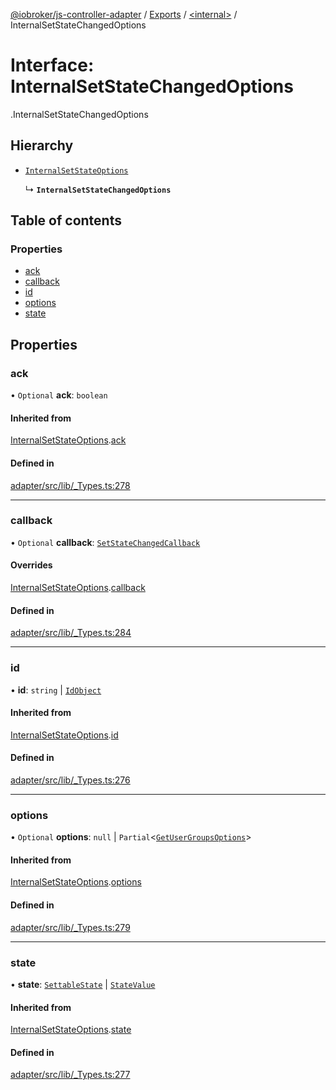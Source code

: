 [@iobroker/js-controller-adapter](../README.md) / [Exports](../modules.md) / [<internal\>](../modules/internal_.md) / InternalSetStateChangedOptions

# Interface: InternalSetStateChangedOptions

[<internal>](../modules/internal_.md).InternalSetStateChangedOptions

## Hierarchy

- [`InternalSetStateOptions`](internal_.InternalSetStateOptions.md)

  ↳ **`InternalSetStateChangedOptions`**

## Table of contents

### Properties

- [ack](internal_.InternalSetStateChangedOptions.md#ack)
- [callback](internal_.InternalSetStateChangedOptions.md#callback)
- [id](internal_.InternalSetStateChangedOptions.md#id)
- [options](internal_.InternalSetStateChangedOptions.md#options)
- [state](internal_.InternalSetStateChangedOptions.md#state)

## Properties

### ack

• `Optional` **ack**: `boolean`

#### Inherited from

[InternalSetStateOptions](internal_.InternalSetStateOptions.md).[ack](internal_.InternalSetStateOptions.md#ack)

#### Defined in

[adapter/src/lib/_Types.ts:278](https://github.com/ioBroker/ioBroker.js-controller/blob/62b38aa7/packages/adapter/src/lib/_Types.ts#L278)

___

### callback

• `Optional` **callback**: [`SetStateChangedCallback`](../modules/internal_.md#setstatechangedcallback)

#### Overrides

[InternalSetStateOptions](internal_.InternalSetStateOptions.md).[callback](internal_.InternalSetStateOptions.md#callback)

#### Defined in

[adapter/src/lib/_Types.ts:284](https://github.com/ioBroker/ioBroker.js-controller/blob/62b38aa7/packages/adapter/src/lib/_Types.ts#L284)

___

### id

• **id**: `string` \| [`IdObject`](internal_.IdObject.md)

#### Inherited from

[InternalSetStateOptions](internal_.InternalSetStateOptions.md).[id](internal_.InternalSetStateOptions.md#id)

#### Defined in

[adapter/src/lib/_Types.ts:276](https://github.com/ioBroker/ioBroker.js-controller/blob/62b38aa7/packages/adapter/src/lib/_Types.ts#L276)

___

### options

• `Optional` **options**: ``null`` \| `Partial`<[`GetUserGroupsOptions`](internal_.GetUserGroupsOptions.md)\>

#### Inherited from

[InternalSetStateOptions](internal_.InternalSetStateOptions.md).[options](internal_.InternalSetStateOptions.md#options)

#### Defined in

[adapter/src/lib/_Types.ts:279](https://github.com/ioBroker/ioBroker.js-controller/blob/62b38aa7/packages/adapter/src/lib/_Types.ts#L279)

___

### state

• **state**: [`SettableState`](../modules/internal_.md#settablestate) \| [`StateValue`](../modules/internal_.md#statevalue)

#### Inherited from

[InternalSetStateOptions](internal_.InternalSetStateOptions.md).[state](internal_.InternalSetStateOptions.md#state)

#### Defined in

[adapter/src/lib/_Types.ts:277](https://github.com/ioBroker/ioBroker.js-controller/blob/62b38aa7/packages/adapter/src/lib/_Types.ts#L277)
